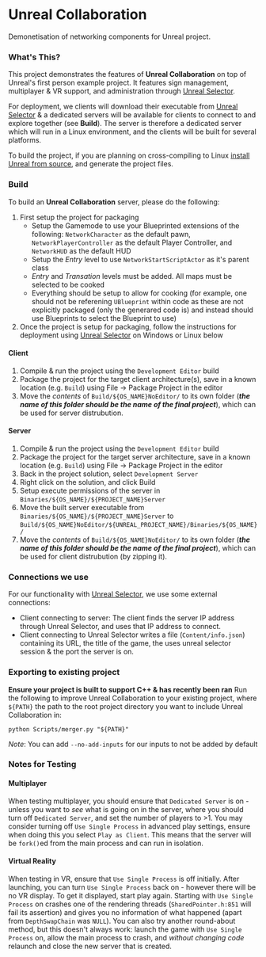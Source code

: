 # Unreal Collaboration
Demonetisation of networking components for Unreal project.

### What's This?
This project demonstrates the features of **Unreal Collaboration** on top of Unreal's first person example project. It features sign management, multiplayer & VR support, and administration through [Unreal Selector](https://gitlab.donald108.com/university/unreal-selector).

For deployment, we clients will download their executable from [Unreal Selector](https://gitlab.donald108.com/university/unreal-selector) & a dedicated servers will be available for clients to connect to and explore together (see **Build**).
The server is therefore a dedicated server which will run in a Linux environment, and the clients will be built for several platforms. 

To build the project, if you are planning on cross-compiling to Linux [install Unreal from source](https://docs.unrealengine.com/en-US/GettingStarted/DownloadingUnrealEngine/index.html), and generate the project files.

### Build
To build an **Unreal Collaboration** server, please do the following:
1. First setup the project for packaging
    * Setup the Gamemode to use your Blueprinted extensions of the following: `NetworkCharacter` as the default pawn, `NetworkPlayerController` as the default Player Controller, and `NetworkHUD` as the default HUD
    * Setup the *Entry* level to use `NetworkStartScriptActor` as it's parent class
    * *Entry* and *Transation* levels must be added. All maps must be selected to be cooked
    * Everything should be setup to allow for cooking (for example, one should not be referening `UBlueprint` within code as these are not explicitly packaged (only the generared code is) and instead should use Blueprints to select the Blueprint to use)
2. Once the project is setup for packaging, follow the instructions for deployment using [Unreal Selector](https://gitlab.donald108.com/university/unreal-selector) on Windows or Linux below

#### Client
1. Compile & run the project using the `Development Editor` build
2. Package the project for the target client architecture(s), save in a known location (e.g. `Build`) using File -> Package Project in the editor
3. Move the *contents* of `Build/${OS_NAME}NoEditor/` to its own folder (***the name of this folder should be the name of the final project***), which can be used for server distrubution.

#### Server
1. Compile & run the project using the `Development Editor` build
2. Package the project for the target server architecture, save in a known location (e.g. `Build`) using File -> Package Project in the editor
3. Back in the project solution, select `Development Server`
4. Right click on the solution, and click Build
5. Setup execute permissions of the server in `Binaries/${OS_NAME}/${PROJECT_NAME}Server`
6. Move the built server executable from `Binaries/${OS_NAME}/${PROJECT_NAME}Server` to `Build/${OS_NAME}NoEditor/${UNREAL_PROJECT_NAME}/Binaries/${OS_NAME}/`
7. Move the *contents* of `Build/${OS_NAME}NoEditor/` to its own folder (***the name of this folder should be the name of the final project***), which can be used for client distrubution (by zipping it).

### Connections we use
For our functionality with [Unreal Selector](https://gitlab.donald108.com/university/unreal-selector), we use some external connections:
* Client connecting to server: The client finds the server IP address through Unreal Selector, and uses that IP address to connect.
* Client connecting to Unreal Selector writes a file (`Content/info.json`) containing its URL, the title of the game, the uses unreal selector session & the port the server is on.

### Exporting to existing project
**Ensure your project is built to support C++ & has recently been ran**
Run the following to improve Unreal Collaboration to your existing project, where `${PATH}` the path to the root project directory you want to include Unreal Collaboration in:
```
python Scripts/merger.py "${PATH}"
```

*Note*: You can add `--no-add-inputs` for our inputs to not be added by default

### Notes for Testing
#### Multiplayer
When testing multiplayer, you should ensure that `Dedicated Server` is on - unless you want to *see* what is going on in the server, where you should turn off `Dedicated Server`, and set the number of players to >1.
You may consider turning off `Use Single Process` in advanced play settings, ensure when doing this you select `Play as Client`. This means that the server will be `fork()`ed from the main process and can run in isolation.

#### Virtual Reality
When testing in VR, ensure that `Use Single Process` is off initially. After launching, you can turn `Use Single Process` back on - however there will be no VR display. To get it displayed, start play again.
Starting with `Use Single Process` on crashes one of the rendering threads (`SharedPointer.h:851` will fail its assertion) and gives you no information of what happened (apart from `DepthSwapChain` was `NULL`).
You can also try another round-about method, but this doesn't always work: launch the game with `Use Single Process` on, allow the main process to crash, and *without changing code* relaunch and close the new server that is created.